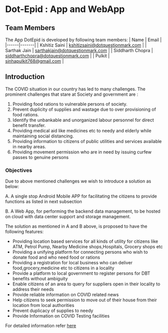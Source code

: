 # Dot-Epid : App and WebApp

## Team Members

The App DotEpid is developed by following team members:
| Name | Email |
|------|-------|
| Kshitiz Saini | kshitizsaini@dotquestionmark.com |
| Sarthak Jain | sarthakjain@dotquestionmark.com |
| Siddharth Chopra | siddharthchopra@dotquestionmark.com |
| Pulkit | sinhapulkit768@gmail.com |

## Introduction

The COVID situation in our country has led to many challenges. The prominent challenges that stare at Society and government are :

1. Providing food rations to vulnerable persons of society.
2. Prevent duplicity of supplies and wastage due to over provisioning of food rations.
3. Identify the unbankable and unorganized labour personnel for direct benefit transfer.
4. Providing medical aid like medicines etc to needy and elderly while maintaining social distancing.
5. Providing information to citizens of public utilities and services available in nearby areas.
6. Providing movement permission who are in need by issuing curfew passes to genuine persons

### Objectives

Due to above mentioned challenges we wish to introduce  a solution as below:

A. A single stop Android Mobile APP  for facilitating the citizens to provide functions as listed in next subsection

B. A Web App, for performing the backend data management, to be hosted on cloud with data center support and storage management.

The solution as mentioned in A and B above, is proposed to have the following features:

* Providing location based services for all kinds of utility for citizens like ATM, Petrol Pump, Nearby Medicine shops,Hospitals, Grocery shops etc
* Providing a unifying platform for connecting persons who wish to donate food and who need food or rations
* Providing a registration for local business who can deliver food,grocery,medicine etc to citizens in a locality
* Provide a platform to local government to register persons for DBT benefits without ambiguity
* Enable citizens of an area to query for suppliers open in their locality to address their needs
* Provide reliable information on COVID related news
* Help citizens to seek permission to move out of their house from their location from local authorities
* Prevent duplicacy of supplies to needy
* Provide Information on COVID Testing facilities

For detailed information refer [here](DOTQM_APP_Vit.pdf)
